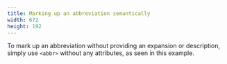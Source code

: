 ```yaml
---
title: Marking up an abbreviation semantically
width: 672
height: 192
---
```

To mark up an abbreviation without providing an expansion or
description, simply use `<abbr>` without any attributes, as seen in this example.
